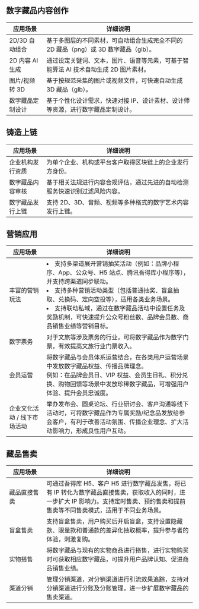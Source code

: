 <style>
table th:nth-of-type(1) {
width: 20%;        
}
</style>


## 数字藏品内容创作

| 应用场景 | 详细说明 | 
|---------|---------|
| 2D/3D 自动组合  | 基于多图层的不同素材，可自动组合生成完全不同的 2D 藏品（png）或 3D 数字藏品（glb）。|
| 2D 内容 AI 生成  | 通过设定关键词、文本，图片、语音等元素，可基于智能算法 AI 技术自动生成 2D 图片素材。 |
| 图片/视频转 3D | 基于按规范采集的图片或视频文件，可快速自动生成 3D 藏品（glb）。 |
| 数字藏品定制设计 | 基于个性化设计需求，快速对接 IP、设计素材、设计师等资源，进行数字藏品定制设计。 |


## 铸造上链

| 应用场景 | 详细说明 | 
|---------|---------|
| 企业机构发行资质 | 为单个企业、机构或平台客户取得区块链上的企业发行方身份。 | 
| 数字藏品内容审核 | 基于相关法规进行内容合规评估，通过先进的自动检测服务快速识别过滤风险内容。 |
| 数字藏品发行上链 | 支持 2D、3D、音频、视频等多种格式的数字艺术内容发行上链。 |



## 营销应用

| 应用场景 | 详细说明 | 
|---------|---------|
| 丰富的营销玩法 | <li>支持多渠道展开营销抽奖活动（例如：品牌小程序、App、公众号、H5 站点、腾讯吾得库小程序等），并支持跨渠道同步联动。</li><li>支持多种营销活动类型（包括普通抽奖、盲盒抽取、兑换码、定向空投等），适用各类业务场景。</li><li>支持联动私域，通过在数字藏品活动中设置任务及奖励机制，可快速提升公众号粉丝数、品牌会员数、商品销售业绩等营销目标。</li> |
| 数字票务 | 对于文旅等涉及票务的行业，可将数字藏品作为数字门票，有效提高文旅行业门票收入。|
| 会员运营 | 将数字藏品与会员体系运营结合，在各类用户运营场景中发放数字藏品权益、传播品牌理念。<br>例如：在品牌会员日、VIP 权益、会员生日礼、积分兑换、购物回馈等场景中发放珍稀数字藏品，可增强用户体验、提升会员忠诚度。 |
|  企业文化活动 / 线下市场活动 | 举办发布会、圆桌论坛、行业研讨会、客户沟通等线下活动时，可将数字藏品作为专属奖励/纪念品发放给参会客户，有利于改善活动氛围、传播企业理念、扩大活动影响力，形成良性用户互动。 |



## 藏品售卖

| 应用场景 | 详细说明 | 
|---------|---------|
| 藏品直接售卖 | 可通过吾得库 H5、客户 H5 进行数字藏品发售，将已有 IP 转化为数字藏品直接售卖，获取收入的同时，进一步扩大 IP 影响力。支持定时售卖、预约售卖和提前售卖等不同售卖模式，适用于不同业务场景。|
| 盲盒售卖 | 支持盲盒售卖，用户购买后开启盲盒，支持设置隐藏款、限量款和普通款的差异化抽取概率，提升参与者的体验，刺激复购。|
| 实物搭售 | 将数字藏品与现有的实物商品进行搭售，进行实物购买时可获取相应数字藏品，可提升用户品牌认知、促进商品销售业绩。 |
| 渠道分销 | 管理分销渠道，对分销渠道进行引流效果追踪，支持对分销渠道进行分账及分账管理，进一步扩展数字藏品的售卖渠道。|
